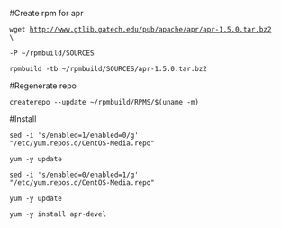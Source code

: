 #Create rpm for apr

<code>wget http://www.gtlib.gatech.edu/pub/apache/apr/apr-1.5.0.tar.bz2 \ </code>

<code>-P ~/rpmbuild/SOURCES</code>

<code>rpmbuild -tb ~/rpmbuild/SOURCES/apr-1.5.0.tar.bz2</code>

#Regenerate repo

<code>createrepo --update ~/rpmbuild/RPMS/$(uname -m)</code>

#Install

<code>sed -i 's/enabled=1/enabled=0/g' "/etc/yum.repos.d/CentOS-Media.repo"</code>

<code>yum -y update</code>

<code>sed -i 's/enabled=0/enabled=1/g' "/etc/yum.repos.d/CentOS-Media.repo"</code>

<code>yum -y update</code>

<code>yum -y install apr-devel</code>
